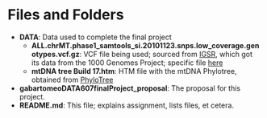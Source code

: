 # Files and Folders

* __DATA__: Data used to complete the final project
  * __ALL.chrMT.phase1_samtools_si.20101123.snps.low_coverage.genotypes.vcf.gz__: VCF file being used; sourced from [IGSR](http://www.internationalgenome.org), which got its data from the 1000 Genomes Project; specific file [here](http://www.internationalgenome.org/data-portal/sample/HG00260)
  * __mtDNA tree Build 17.htm__: HTM file with the mtDNA Phylotree, obtained from [PhyloTree](http://www.phylotree.org/tree/index.htm)
* __gabartomeoDATA607finalProject_proposal__: The proposal for this project.
* __README.md__: This file; explains assignment, lists files, et cetera.

